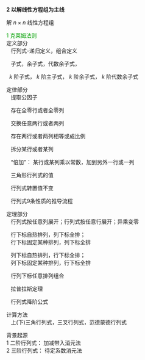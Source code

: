 **2 以解线性方程组为主线**  
  
解 $n\times n$ 线性方程组  
  
<font color=syan>1 克莱姆法则</font>  
定义部分  
$\enspace$ 行列式-递归定义，组合定义  
  
$\enspace$ 子式，余子式，代数余子式，  
  
$\enspace k$ 阶子式， $k$ 阶主子式， $k$ 阶余子式， $k$ 阶代数余子式  
  
  
定律部分  
$\enspace$ 提取公因子  
  
$\enspace$ 存在全零行或者全零列  
  
$\enspace$ 交换任意两行或者两列  
  
$\enspace$ 存在两行或者两列相等或成比例  
  
$\enspace$ 拆分某行或者某列  
  
$\enspace$ “倍加”： 某行或某列乘以常数，加到另外一行或一列  
  
$\enspace$ 三角形行列式的值  
  
$\enspace$ 行列式转置值不变  
  
$\enspace$ 行列式9条性质的推导流程  
  
定理部分  
$\enspace$ 行列式按任意列展开；行列式按任意行展开；异乘变零  
  
$\enspace$ 行下标自热排列，列下标全排；  
$\enspace$ 行下标固定某种排列，列下标全排  
  
$\enspace$ 列下标自热排列，行下标全排；  
$\enspace$ 列下标固定某种排列，行下标全排  
  
$\enspace$ 行列下标任意排列组合  
  
$\enspace$ 拉普拉斯定理  
  
$\enspace$ 行列式降阶公式  
  
计算方法  
$\enspace$ 上(下)三角行列式，三叉行列式，范德蒙德行列式  
  
背景起源  
1 二阶行列式： 加减带入消元法  
2 三阶行列式： 待定系数消元法  
